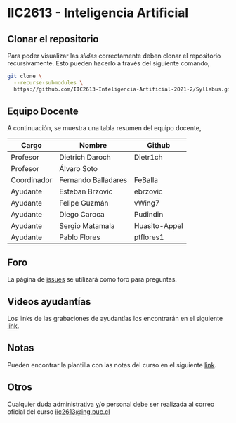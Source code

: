 # IIC2613 - Inteligencia Artificial

## Clonar el repositorio

Para poder visualizar las *slides* correctamente deben clonar el repositorio
recursivamente.
Esto pueden hacerlo a través del siguiente comando,

```sh
git clone \
  --recurse-submodules \
  https://github.com/IIC2613-Inteligencia-Artificial-2021-2/Syllabus.git
```

## Equipo Docente

A continuación, se muestra una tabla resumen del equipo docente,

| Cargo        | Nombre               | Github         |
|--------------|----------------------|----------------|
| Profesor     | Dietrich Daroch      | Dietr1ch       |
| Profesor     | Álvaro Soto          |                |
| Coordinador  | Fernando Balladares  | FeBalla        |
| Ayudante     | Esteban Brzovic      | ebrzovic       |
| Ayudante     | Felipe Guzmán        | vWing7         |
| Ayudante     | Diego Caroca         | Pudindin       |
| Ayudante     | Sergio Matamala      | Huasito-Appel  |
| Ayudante     | Pablo Flores         | ptflores1      |

## Foro

La página de [issues](https://github.com/IIC2613-Inteligencia-Artificial-2021-2/Syllabus/issues) se utilizará como foro para preguntas.

## Videos ayudantías

Los links de las grabaciones de ayudantías los encontrarán en el siguiente [link](./Ayudantías).

## Notas

Pueden encontrar la plantilla con las notas del curso en el siguiente [link]().

## Otros

Cualquier duda administrativa y/o personal debe ser realizada al correo oficial del curso [iic2613@ing.puc.cl](mailto:iic2613@ing.puc.cl)
